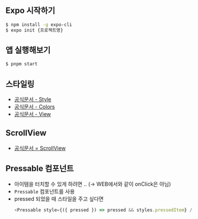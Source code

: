 ## Expo 시작하기

```bash
$ npm install -g expo-cli
$ expo init {프로젝트명}
```

## 앱 실행해보기

```bash
$ pnpm start
```

## 스타일링

- [공식문서 - Style](https://reactnative.dev/docs/style)
- [공식문서 - Colors](https://reactnative.dev/docs/colors)
- [공식문서 - View](https://reactnative.dev/docs/view)

## ScrollView

- [공식문서 = ScrollView](https://reactnative.dev/docs/scrollview)

## Pressable 컴포넌트

- 아이템을 터치할 수 있게 하려면 .. (→ WEB에서와 같이 onClick은 아님)
- `Pressable` 컴포넌트를 사용
- pressed 되었을 때 스타일을 주고 싶다면
  ```js
  <Pressable style={({ pressed }) => pressed && styles.pressedItem} />
  ```
